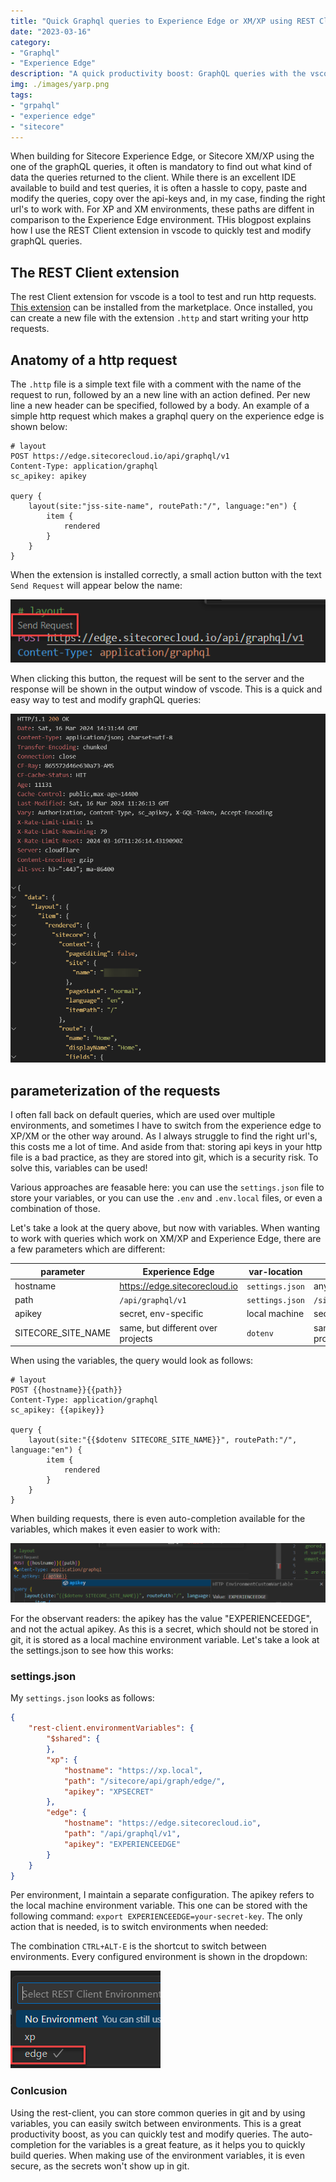 ```yaml
---
title: "Quick Graphql queries to Experience Edge or XM/XP using REST Client"
date: "2023-03-16"
category: 
- "Graphql"
- "Experience Edge"
description: "A quick productivity boost: GraphQL queries with the vscode REST Client extension"
img: ./images/yarp.png
tags:
- "grpahql"
- "experience edge"
- "sitecore"
---
```


When building for Sitecore Experience Edge, or Sitecore XM/XP using the one of the graphQL queries, it often is mandatory to find out what kind of data the queries returned to the client. While there is an excellent IDE available to build and test queries, it is often a hassle to copy, paste and modify the queries, copy over the api-keys and, in my case, finding the right url's to work with. For XP and XM environments, these paths are diffent in comparison to the Experience Edge environment. THis blogpost explains how I use the REST Client extension in vscode to quickly test and modify graphQL queries.

## The REST Client extension

The rest Client extension for vscode is a tool to test and run http requests. [This extension](https://marketplace.visualstudio.com/items?itemName=humao.rest-client) can be installed from the marketplace. Once installed, you can create a new file with the extension `.http` and start writing your http requests.

## Anatomy of a http request

The `.http` file is a simple text file with a comment with the name of the request to run, followed by an a new line with an action defined. Per new line a new header can be specified, followed by a body. An example of a simple http request which makes a graphql query on the experience edge is shown below:

```http
# layout
POST https://edge.sitecorecloud.io/api/graphql/v1
Content-Type: application/graphql
sc_apikey: apikey

query {
    layout(site:"jss-site-name", routePath:"/", language:"en") {
        item {
            rendered
        }
    }
}
```
When the extension is installed correctly, a small action button with the text `Send Request` will appear below the name:

![Send Request](./images/rest-client-extension.png)

When clicking this button, the request will be sent to the server and the response will be shown in the output window of vscode. This is a quick and easy way to test and modify graphQL queries:

![Response](./images/response.png)

## parameterization of the requests

I often fall back on default queries, which are used over multiple environments, and sometimes I have to switch from the experience edge to XP/XM or the other way around. As I always struggle to find the right url's, this costs me a lot of time. And aside from that: storing api keys in your http file is a bad practice, as they are stored into git, which is a security risk. To solve this, variables can be used!

Various approaches are feasable here: you can use the `settings.json` file to store your variables, or you can use the `.env` and `.env.local` files, or even a combination of those.

Let's take a look at the query above, but now with variables. When wanting to work with queries which work on XM/XP and Experience Edge, there are a few parameters which are different:

parameter | Experience Edge | var-location | XM/XP | var-location
--- | --- | --- | --- | ---
hostname | https://edge.sitecorecloud.io | `settings.json` | any hostname | `settings.json`
path | `/api/graphql/v1` | `settings.json` | `/sitecore/api/graph/edge/` | `settings.json`
apikey | secret, env-specific | local machine | secret, env-specific | local machine
SITECORE_SITE_NAME | same, but different over projects | `dotenv` | same, but different over projects | `dotenv`

When using the variables, the query would look as follows:

```http
# layout
POST {{hostname}}{{path}}
Content-Type: application/graphql
sc_apikey: {{apikey}}

query {
    layout(site:"{{$dotenv SITECORE_SITE_NAME}}", routePath:"/", language:"en") {
        item {
            rendered
        }
    }
}
```

When building requests, there is even auto-completion available for the variables, which makes it even easier to work with:

![Auto-completion](./images/auto-complete.png)

For the observant readers: the apikey has the value "EXPERIENCEEDGE", and not the actual apikey. As this is a secret, which should not be stored in git, it is stored as a local machine environment variable. Let's take a look at the settings.json to see how this works:

### settings.json

My `settings.json` looks as follows:

```json
{
    "rest-client.environmentVariables": {
        "$shared": {        
        },
        "xp": {
            "hostname": "https://xp.local",
            "path": "/sitecore/api/graph/edge/",
            "apikey": "XPSECRET"
        },
        "edge": {
            "hostname": "https://edge.sitecorecloud.io",
            "path": "/api/graphql/v1",
            "apikey": "EXPERIENCEEDGE"
        }
    }
}
```

Per environment, I maintain a separate configuration. The apikey refers to the local machine environment variable. This one can be stored with the following command: `export EXPERIENCEEDGE=your-secret-key`. The only action that is needed, is to switch environments when needed:

The combination `CTRL+ALT-E` is the shortcut to switch between environments. Every configured environment is shown in the dropdown:

![Switch environment](./images/switch-environments.png)	

### Conlcusion

Using the rest-client, you can store common queries in git and by using variables, you can easily switch between environments. This is a great productivity boost, as you can quickly test and modify queries. The auto-completion for the variables is a great feature, as it helps you to quickly build queries. When making use of the environment variables, it is even secure, as the secrets won't show up in git.

